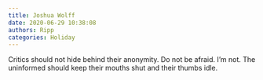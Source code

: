 ```yaml
---
title: Joshua Wolff
date: 2020-06-29 10:38:08
authors: Ripp
categories: Holiday
---
```


 Critics should not hide behind their anonymity. Do not be afraid. I’m not. The uninformed should keep their mouths shut and their thumbs idle.